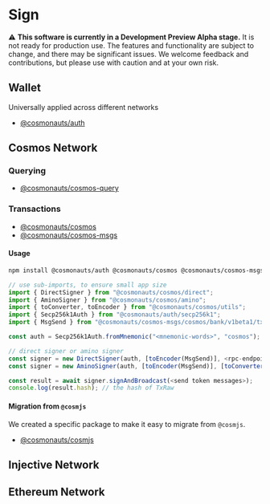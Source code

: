 # Sign

⚠️ **This software is currently in a Development Preview Alpha stage.** It is not ready for production use. The features and functionality are subject to change, and there may be significant issues. We welcome feedback and contributions, but please use with caution and at your own risk.


## Wallet

Universally applied across different networks

- [@cosmonauts/auth](/packages/auth/README.md)

## Cosmos Network

### Querying

- [@cosmonauts/cosmos-query](/networks/cosmos-query/README.md)
  
### Transactions

- [@cosmonauts/cosmos](/networks/cosmos/README.md)
- [@cosmonauts/cosmos-msgs](/networks/cosmos-msgs/README.md)

#### Usage

```sh
npm install @cosmonauts/auth @cosmonauts/cosmos @cosmonauts/cosmos-msgs
```

```ts
// use sub-imports, to ensure small app size
import { DirectSigner } from "@cosmonauts/cosmos/direct";
import { AminoSigner } from "@cosmonauts/cosmos/amino";
import { toConverter, toEncoder } from "@cosmonauts/cosmos/utils";
import { Secp256k1Auth } from "@cosmonauts/auth/secp256k1";
import { MsgSend } from "@cosmonauts/cosmos-msgs/cosmos/bank/v1beta1/tx";

const auth = Secp256k1Auth.fromMnemonic("<mnemonic-words>", "cosmos");

// direct signer or amino signer
const signer = new DirectSigner(auth, [toEncoder(MsgSend)], <rpc-endpoint>);
const signer = new AminoSigner(auth, [toEncoder(MsgSend)], [toConverter(MsgSend)], <rpc-endpoint>);

const result = await signer.signAndBroadcast(<send token messages>);
console.log(result.hash); // the hash of TxRaw
```

#### Migration from `@cosmjs`

We created a specific package to make it easy to migrate from `@cosmjs`.

- [@cosmonauts/cosmjs](/networks/cosmjs/README.md)

## Injective Network

## Ethereum Network